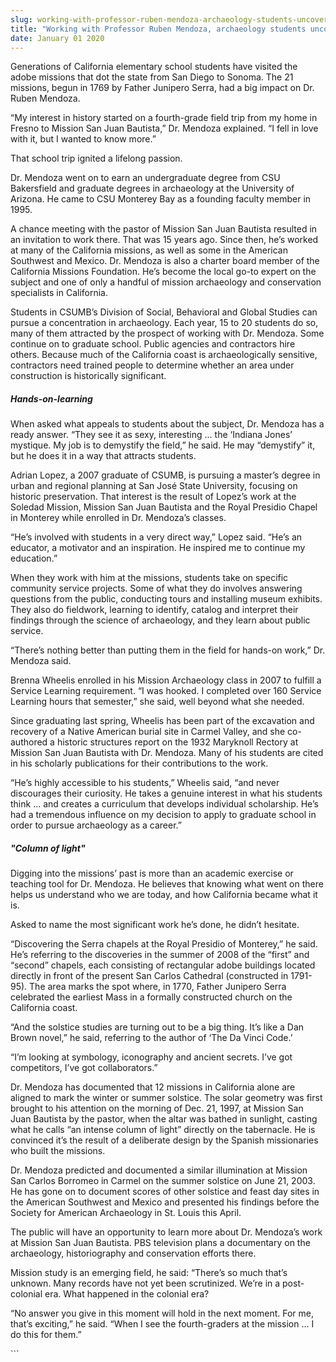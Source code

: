 ```yaml
---
slug: working-with-professor-ruben-mendoza-archaeology-students-uncover-a-career
title: "Working with Professor Ruben Mendoza, archaeology students uncover a career"
date: January 01 2020
---
```


  
<p>
  Generations of California elementary school students have visited the adobe
  missions that dot the state from San Diego to Sonoma. The 21 missions, begun
  in 1769 by Father Junipero Serra, had a big impact on Dr. Ruben Mendoza.
</p>
<p>
  “My interest in history started on a fourth-grade field trip from my home in
  Fresno to Mission San Juan Bautista,” Dr. Mendoza explained. “I fell in love
  with it, but I wanted to know more.”
</p>
<p>That school trip ignited a lifelong passion.</p>
<p>
  Dr. Mendoza went on to earn an undergraduate degree from CSU Bakersfield and
  graduate degrees in archaeology at the University of Arizona. He came to CSU
  Monterey Bay as a founding faculty member in 1995.
</p>
<p>
  A chance meeting with the pastor of Mission San Juan Bautista resulted in an
  invitation to work there. That was 15 years ago. Since then, he’s worked at
  many of the California missions, as well as some in the American Southwest and
  Mexico. Dr. Mendoza is also a charter board member of the California Missions
  Foundation. He’s become the local go-to expert on the subject and one of only
  a handful of mission archaeology and conservation specialists in California.
</p>
<p>
  Students in CSUMB’s Division of Social, Behavioral and Global Studies can
  pursue a concentration in archaeology. Each year, 15 to 20 students do so,
  many of them attracted by the prospect of working with Dr. Mendoza. Some
  continue on to graduate school. Public agencies and contractors hire others.
  Because much of the California coast is archaeologically sensitive,
  contractors need trained people to determine whether an area under
  construction is historically significant.
</p>
<h5>Hands-on-learning</h5>
<p>
  When asked what appeals to students about the subject, Dr. Mendoza has a ready
  answer. “They see it as sexy, interesting ... the ‘Indiana Jones’ mystique. My
  job is to demystify the field,” he said. He may “demystify” it, but he does it
  in a way that attracts students.
</p>
<p>
  Adrian Lopez, a 2007 graduate of CSUMB, is pursuing a master’s degree in urban
  and regional planning at San José State University, focusing on historic
  preservation. That interest is the result of Lopez’s work at the Soledad
  Mission, Mission San Juan Bautista and the Royal Presidio Chapel in Monterey
  while enrolled in Dr. Mendoza’s classes.
</p>
<p>
  “He’s involved with students in a very direct way,” Lopez said. “He’s an
  educator, a motivator and an inspiration. He inspired me to continue my
  education.”
</p>
<p>
  When they work with him at the missions, students take on specific community
  service projects. Some of what they do involves answering questions from the
  public, conducting tours and installing museum exhibits. They also do
  fieldwork, learning to identify, catalog and interpret their findings through
  the science of archaeology, and they learn about public service.
</p>
<p>
  “There’s nothing better than putting them in the field for hands-on work,” Dr.
  Mendoza said.
</p>
<p>
  Brenna Wheelis enrolled in his Mission Archaeology class in 2007 to fulfill a
  Service Learning requirement. “I was hooked. I completed over 160 Service
  Learning hours that semester,” she said, well beyond what she needed.
</p>
<p>
  Since graduating last spring, Wheelis has been part of the excavation and
  recovery of a Native American burial site in Carmel Valley, and she
  co-authored a historic structures report on the 1932 Maryknoll Rectory at
  Mission San Juan Bautista with Dr. Mendoza. Many of his students are cited in
  his scholarly publications for their contributions to the work.
</p>
<p>
  “He’s highly accessible to his students,” Wheelis said, “and never discourages
  their curiosity. He takes a genuine interest in what his students think ...
  and creates a curriculum that develops individual scholarship. He’s had a
  tremendous influence on my decision to apply to graduate school in order to
  pursue archaeology as a career.”
</p>
<h5>"Column of light"</h5>
<p>
  Digging into the missions’ past is more than an academic exercise or teaching
  tool for Dr. Mendoza. He believes that knowing what went on there helps us
  understand who we are today, and how California became what it is.
</p>
<p>Asked to name the most significant work he’s done, he didn’t hesitate.</p>
<p>
  “Discovering the Serra chapels at the Royal Presidio of Monterey,” he said.
  He’s referring to the discoveries in the summer of 2008 of the “first” and
  “second” chapels, each consisting of rectangular adobe buildings located
  directly in front of the present San Carlos Cathedral (constructed in
  1791-95). The area marks the spot where, in 1770, Father Junipero Serra
  celebrated the earliest Mass in a formally constructed church on the
  California coast.
</p>
<p>
  “And the solstice studies are turning out to be a big thing. It’s like a Dan
  Brown novel,” he said, referring to the author of ‘The Da Vinci Code.’
</p>
<p>
  “I’m looking at symbology, iconography and ancient secrets. I’ve got
  competitors, I’ve got collaborators.”
</p>
<p>
  Dr. Mendoza has documented that 12 missions in California alone are aligned to
  mark the winter or summer solstice. The solar geometry was first brought to
  his attention on the morning of Dec. 21, 1997, at Mission San Juan Bautista by
  the pastor, when the altar was bathed in sunlight, casting what he calls “an
  intense column of light” directly on the tabernacle. He is convinced it’s the
  result of a deliberate design by the Spanish missionaries who built the
  missions.
</p>
<p>
  Dr. Mendoza predicted and documented a similar illumination at Mission San
  Carlos Borromeo in Carmel on the summer solstice on June 21, 2003. He has gone
  on to document scores of other solstice and feast day sites in the American
  Southwest and Mexico and presented his findings before the Society for
  American Archaeology in St. Louis this April.
</p>
<p>
  The public will have an opportunity to learn more about Dr. Mendoza’s work at
  Mission San Juan Bautista. PBS television plans a documentary on the
  archaeology, historiography and conservation efforts there.
</p>
<p>
  Mission study is an emerging field, he said: “There’s so much that’s unknown.
  Many records have not yet been scrutinized. We’re in a post-colonial era. What
  happened in the colonial era?
</p>
<p>
  “No answer you give in this moment will hold in the next moment. For me,
  that’s exciting,” he said. “When I see the fourth-graders at the mission ... I
  do this for them.”
</p>
```
